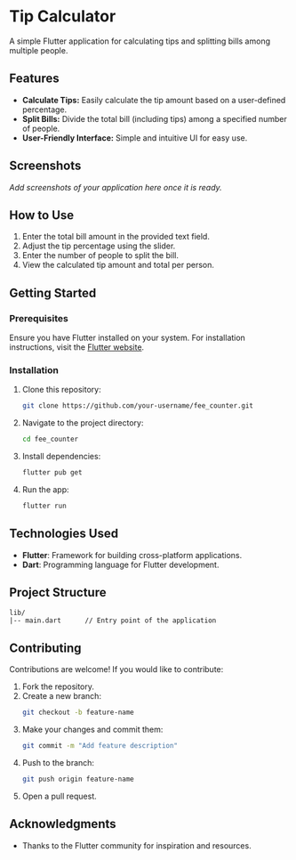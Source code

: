 # Tip Calculator

A simple Flutter application for calculating tips and splitting bills among multiple people.

## Features

- **Calculate Tips:** Easily calculate the tip amount based on a user-defined percentage.
- **Split Bills:** Divide the total bill (including tips) among a specified number of people.
- **User-Friendly Interface:** Simple and intuitive UI for easy use.

## Screenshots

*Add screenshots of your application here once it is ready.*

## How to Use

1. Enter the total bill amount in the provided text field.
2. Adjust the tip percentage using the slider.
3. Enter the number of people to split the bill.
4. View the calculated tip amount and total per person.

## Getting Started

### Prerequisites

Ensure you have Flutter installed on your system. For installation instructions, visit the [Flutter website](https://flutter.dev/docs/get-started/install).

### Installation

1. Clone this repository:
   ```bash
   git clone https://github.com/your-username/fee_counter.git
   ```

2. Navigate to the project directory:
   ```bash
   cd fee_counter
   ```

3. Install dependencies:
   ```bash
   flutter pub get
   ```

4. Run the app:
   ```bash
   flutter run
   ```

## Technologies Used

- **Flutter**: Framework for building cross-platform applications.
- **Dart**: Programming language for Flutter development.

## Project Structure

```
lib/
|-- main.dart      // Entry point of the application
```

## Contributing

Contributions are welcome! If you would like to contribute:

1. Fork the repository.
2. Create a new branch:
   ```bash
   git checkout -b feature-name
   ```
3. Make your changes and commit them:
   ```bash
   git commit -m "Add feature description"
   ```
4. Push to the branch:
   ```bash
   git push origin feature-name
   ```
5. Open a pull request.

## Acknowledgments

- Thanks to the Flutter community for inspiration and resources.

